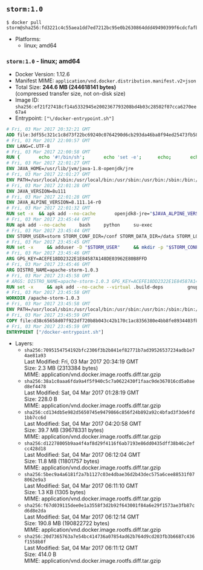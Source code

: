 ## `storm:1.0`

```console
$ docker pull storm@sha256:fd3221c4c55aea1dd7ed7212bc95e0b2630864ddd49490399f6cdcfafb4d313e
```

-	Platforms:
	-	linux; amd64

### `storm:1.0` - linux; amd64

-	Docker Version: 1.12.6
-	Manifest MIME: `application/vnd.docker.distribution.manifest.v2+json`
-	Total Size: **244.6 MB (244618141 bytes)**  
	(compressed transfer size, not on-disk size)
-	Image ID: `sha256:ef21f27418cf14a5332945e2002367793208bd4b03c28502f07cca6270ee67a4`
-	Entrypoint: `["\/docker-entrypoint.sh"]`

```dockerfile
# Fri, 03 Mar 2017 20:32:21 GMT
ADD file:3df55c321c1c8d73f22bc69240c0764290d6cb293da46ba8f94ed25473fb5853 in / 
# Fri, 03 Mar 2017 22:00:57 GMT
ENV LANG=C.UTF-8
# Fri, 03 Mar 2017 22:00:58 GMT
RUN { 		echo '#!/bin/sh'; 		echo 'set -e'; 		echo; 		echo 'dirname "$(dirname "$(readlink -f "$(which javac || which java)")")"'; 	} > /usr/local/bin/docker-java-home 	&& chmod +x /usr/local/bin/docker-java-home
# Fri, 03 Mar 2017 22:01:27 GMT
ENV JAVA_HOME=/usr/lib/jvm/java-1.8-openjdk/jre
# Fri, 03 Mar 2017 22:01:27 GMT
ENV PATH=/usr/local/sbin:/usr/local/bin:/usr/sbin:/usr/bin:/sbin:/bin:/usr/lib/jvm/java-1.8-openjdk/jre/bin:/usr/lib/jvm/java-1.8-openjdk/bin
# Fri, 03 Mar 2017 22:01:28 GMT
ENV JAVA_VERSION=8u111
# Fri, 03 Mar 2017 22:01:28 GMT
ENV JAVA_ALPINE_VERSION=8.111.14-r0
# Fri, 03 Mar 2017 22:01:32 GMT
RUN set -x 	&& apk add --no-cache 		openjdk8-jre="$JAVA_ALPINE_VERSION" 	&& [ "$JAVA_HOME" = "$(docker-java-home)" ]
# Fri, 03 Mar 2017 23:45:44 GMT
RUN apk add --no-cache     bash     python     su-exec
# Fri, 03 Mar 2017 23:45:44 GMT
ENV STORM_USER=storm STORM_CONF_DIR=/conf STORM_DATA_DIR=/data STORM_LOG_DIR=/logs
# Fri, 03 Mar 2017 23:45:45 GMT
RUN set -x     && adduser -D "$STORM_USER"     && mkdir -p "$STORM_CONF_DIR" "$STORM_DATA_DIR" "$STORM_LOG_DIR"     && chown -R "$STORM_USER:$STORM_USER" "$STORM_CONF_DIR" "$STORM_DATA_DIR" "$STORM_LOG_DIR"
# Fri, 03 Mar 2017 23:45:46 GMT
ARG GPG_KEY=ACEFE18DD2322E1E84587A148DE03962E80B8FFD
# Fri, 03 Mar 2017 23:45:46 GMT
ARG DISTRO_NAME=apache-storm-1.0.3
# Fri, 03 Mar 2017 23:45:58 GMT
# ARGS: DISTRO_NAME=apache-storm-1.0.3 GPG_KEY=ACEFE18DD2322E1E84587A148DE03962E80B8FFD
RUN set -x     && apk add --no-cache --virtual .build-deps         gnupg     && wget -q "http://www.apache.org/dist/storm/$DISTRO_NAME/$DISTRO_NAME.tar.gz"     && wget -q "http://www.apache.org/dist/storm/$DISTRO_NAME/$DISTRO_NAME.tar.gz.asc"     && export GNUPGHOME="$(mktemp -d)"     && gpg --keyserver ha.pool.sks-keyservers.net --recv-key "$GPG_KEY"     && gpg --batch --verify "$DISTRO_NAME.tar.gz.asc" "$DISTRO_NAME.tar.gz"     && tar -xzf "$DISTRO_NAME.tar.gz"     && chown -R "$STORM_USER:$STORM_USER" "$DISTRO_NAME"     && rm -r "$GNUPGHOME" "$DISTRO_NAME.tar.gz" "$DISTRO_NAME.tar.gz.asc"     && apk del .build-deps
# Fri, 03 Mar 2017 23:45:58 GMT
WORKDIR /apache-storm-1.0.3
# Fri, 03 Mar 2017 23:45:58 GMT
ENV PATH=/usr/local/sbin:/usr/local/bin:/usr/sbin:/usr/bin:/sbin:/bin:/usr/lib/jvm/java-1.8-openjdk/jre/bin:/usr/lib/jvm/java-1.8-openjdk/bin:/apache-storm-1.0.3/bin
# Fri, 03 Mar 2017 23:45:59 GMT
COPY file:d38c65658d07f922df720b8b043c42b170c1ac8356380e4bb8fe8934403fb0d8 in / 
# Fri, 03 Mar 2017 23:45:59 GMT
ENTRYPOINT ["/docker-entrypoint.sh"]
```

-	Layers:
	-	`sha256:7095154754192bfc2306f3b2b841ef82771b7ad39526537234adb1e74ae81a93`  
		Last Modified: Fri, 03 Mar 2017 20:34:19 GMT  
		Size: 2.3 MB (2313384 bytes)  
		MIME: application/vnd.docker.image.rootfs.diff.tar.gzip
	-	`sha256:38a1c0aaa6fda9a4f5f940c5c7a0622430f1faac9de367016cd5a0aed8ef4478`  
		Last Modified: Sat, 04 Mar 2017 01:28:19 GMT  
		Size: 228.0 B  
		MIME: application/vnd.docker.image.rootfs.diff.tar.gzip
	-	`sha256:cd134db5e982d5650745e9479866c856f24b892a92c4bfad3f3de6fd1bb7cc6d`  
		Last Modified: Sat, 04 Mar 2017 04:20:58 GMT  
		Size: 39.7 MB (39678331 bytes)  
		MIME: application/vnd.docker.image.rootfs.diff.tar.gzip
	-	`sha256:d12278005b9aa4f4af8d29f4116f6ab7193e86dd0435dff38b46c2efcc428d18`  
		Last Modified: Sat, 04 Mar 2017 06:12:04 GMT  
		Size: 11.8 MB (11801757 bytes)  
		MIME: application/vnd.docker.image.rootfs.diff.tar.gzip
	-	`sha256:5bec9a4a6181f2a7b1127c03e4dbae36d2b43dec575a6cee88531f078062e9a3`  
		Last Modified: Sat, 04 Mar 2017 06:11:10 GMT  
		Size: 1.3 KB (1305 bytes)  
		MIME: application/vnd.docker.image.rootfs.diff.tar.gzip
	-	`sha256:f67d039115dee0e1a3558f3d2b92f643001f84a6e29f1573ae3fb87cd6d8e2da`  
		Last Modified: Sat, 04 Mar 2017 06:12:14 GMT  
		Size: 190.8 MB (190822722 bytes)  
		MIME: application/vnd.docker.image.rootfs.diff.tar.gzip
	-	`sha256:20d7365763a7e54bc414736a07854ad62b764d9cd203fb3b6687c436f1558b8f`  
		Last Modified: Sat, 04 Mar 2017 06:11:12 GMT  
		Size: 414.0 B  
		MIME: application/vnd.docker.image.rootfs.diff.tar.gzip
